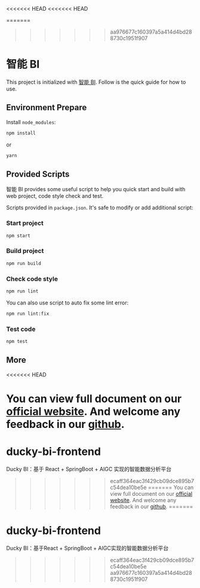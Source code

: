 <<<<<<< HEAD
<<<<<<< HEAD

=======
>>>>>>> aa976677c160397a5a414d4bd288730c1951f907
# 智能 BI

This project is initialized with [智能 BI](https://pro.ant.design). Follow is the quick guide for how to use.

## Environment Prepare

Install `node_modules`:

```bash
npm install
```

or

```bash
yarn
```

## Provided Scripts

智能 BI provides some useful script to help you quick start and build with web project, code style check and test.

Scripts provided in `package.json`. It's safe to modify or add additional script:

### Start project

```bash
npm start
```

### Build project

```bash
npm run build
```

### Check code style

```bash
npm run lint
```

You can also use script to auto fix some lint error:

```bash
npm run lint:fix
```

### Test code

```bash
npm test
```

## More

<<<<<<< HEAD
# You can view full document on our [official website](https://pro.ant.design). And welcome any feedback in our [github](https://github.com/ant-design/ant-design-pro).

# ducky-bi-frontend

Ducky BI：基于 React + SpringBoot + AIGC 实现的智能数据分析平台

> > > > > > > ecaff364eac3f429cb09dce895b7c54dea10be5e
=======
You can view full document on our [official website](https://pro.ant.design). And welcome any feedback in our [github](https://github.com/ant-design/ant-design-pro).
=======
# ducky-bi-frontend
Ducky BI：基于React + SpringBoot + AIGC实现的智能数据分析平台
>>>>>>> ecaff364eac3f429cb09dce895b7c54dea10be5e
>>>>>>> aa976677c160397a5a414d4bd288730c1951f907
